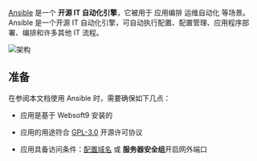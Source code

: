 [Ansible](https://www.ansible.com/) 是一个 **开源 IT 自动化引擎**，它被用于 应用编排 运维自动化  等场景。Ansible 是一个开源 IT 自动化引擎，可自动执行配置、配置管理、应用程序部署、编排和许多其他 IT 流程。


![架构](https://libs.websoft9.com/Websoft9/DocsPicture/zh/ansible/ansible-structure-websoft9.png)


## 准备

在参阅本文档使用 Ansible 时，需要确保如下几点：

- 应用是基于 Websoft9 安装的

- 应用的用途符合 [GPL-3.0](https://opensource.org/licenses/GPL-3.0) 开源许可协议

- 应用具备访问条件：[配置域名](./domain-set) 或 **服务器安全组**开启网外端口